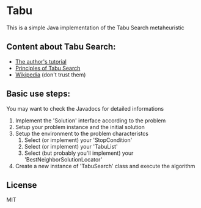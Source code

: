 Tabu
=========

This is a simple Java implementation of the Tabu Search metaheuristic

Content about Tabu Search:
--------
* [The author's tutorial]
* [Principles of Tabu Search]
* [Wikipedia] (don't trust them)

Basic use steps:
--------
You may want to check the Javadocs for detailed informations

1. Implement the 'Solution' interface according to the problem
2. Setup your problem instance and the initial solution
3. Setup the environment to the problem characteristcs
    1. Select (or implement) your 'StopCondition'
    2. Select (or implement) your 'TabuList'
    3. Select (but probably you'll implement) your 'BestNeighborSolutionLocator'
4. Create a new instance of 'TabuSearch' class and execute the algorithm

License
--------
MIT

[Wikipedia]:http://en.wikipedia.org/wiki/Tabu_search
[The author's tutorial]:http://pubsonline.informs.org/doi/abs/10.1287/inte.20.4.74
[Principles of Tabu Search]:http://www.uv.es/rmarti/paper/docs/ts1.pdf